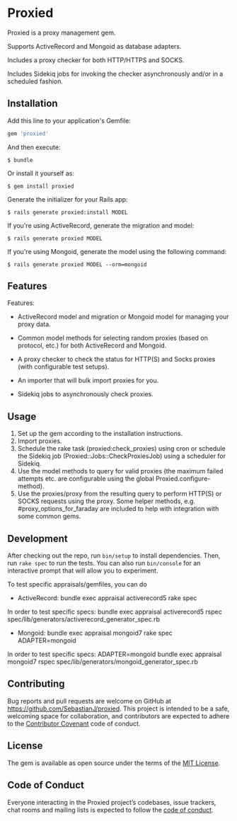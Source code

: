 # Proxied

Proxied is a proxy management gem.

Supports ActiveRecord and Mongoid as database adapters.

Includes a proxy checker for both HTTP/HTTPS and SOCKS.

Includes Sidekiq jobs for invoking the checker asynchronously and/or in a scheduled fashion.

## Installation

Add this line to your application's Gemfile:

```ruby
gem 'proxied'
```

And then execute:

    $ bundle

Or install it yourself as:

    $ gem install proxied

Generate the initializer for your Rails app:

    $ rails generate proxied:install MODEL

If you're using ActiveRecord, generate the migration and model:

    $ rails generate proxied MODEL

If you're using Mongoid, generate the model using the following command:

    $ rails generate proxied MODEL --orm=mongoid

## Features

Features:

* ActiveRecord model and migration or Mongoid model for managing your proxy data.

* Common model methods for selecting random proxies (based on protocol, etc.) for both ActiveRecord and Mongoid.

* A proxy checker to check the status for HTTP(S) and Socks proxies (with configurable test setups).

* An importer that will bulk import proxies for you.

* Sidekiq jobs to asynchronously check proxies.

## Usage

1. Set up the gem according to the installation instructions.
2. Import proxies.
3. Schedule the rake task (proxied:check_proxies) using cron or schedule the Sidekiq job (Proxied::Jobs::CheckProxiesJob) using a scheduler for Sidekiq.
4. Use the model methods to query for valid proxies (the maximum failed attempts etc. are configurable using the global Proxied.configure-method).
5. Use the proxies/proxy from the resulting query to perform HTTP(S) or SOCKS requests using the proxy. Some helper methods, e.g. #proxy_options_for_faraday are included to help with integration with some common gems.

## Development

After checking out the repo, run `bin/setup` to install dependencies. Then, run `rake spec` to run the tests. You can also run `bin/console` for an interactive prompt that will allow you to experiment.

To test specific appraisals/gemfiles, you can do

* ActiveRecord: bundle exec appraisal activerecord5 rake spec

In order to test specific specs: bundle exec appraisal activerecord5 rspec spec/lib/generators/activerecord_generator_spec.rb

* Mongoid: bundle exec appraisal mongoid7 rake spec ADAPTER=mongoid

In order to test specific specs: ADAPTER=mongoid bundle exec appraisal mongoid7 rspec spec/lib/generators/mongoid_generator_spec.rb


## Contributing

Bug reports and pull requests are welcome on GitHub at https://github.com/SebastianJ/proxied. This project is intended to be a safe, welcoming space for collaboration, and contributors are expected to adhere to the [Contributor Covenant](http://contributor-covenant.org) code of conduct.

## License

The gem is available as open source under the terms of the [MIT License](https://opensource.org/licenses/MIT).

## Code of Conduct

Everyone interacting in the Proxied project’s codebases, issue trackers, chat rooms and mailing lists is expected to follow the [code of conduct](https://github.com/SebastianJ/proxied/blob/master/CODE_OF_CONDUCT.md).
